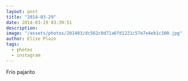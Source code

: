 ```yaml
---
layout: post
title: "2014-03-29"
date: 2014-03-29 03:39:51
description: 
image: "/assets/photos/201403/dc562c0d71a6fd1221c57e7e4eb1c100.jpg"
author: Elise Plain
tags: 
  - photos
  - instagram
---
```


Frío pajarito
<p></p>
